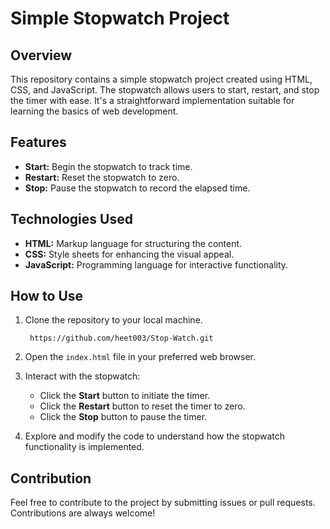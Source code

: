 # Simple Stopwatch Project

## Overview

This repository contains a simple stopwatch project created using HTML, CSS, and JavaScript. The stopwatch allows users to start, restart, and stop the timer with ease. It's a straightforward implementation suitable for learning the basics of web development.

## Features

- **Start:** Begin the stopwatch to track time.
- **Restart:** Reset the stopwatch to zero.
- **Stop:** Pause the stopwatch to record the elapsed time.

## Technologies Used

- **HTML:** Markup language for structuring the content.
- **CSS:** Style sheets for enhancing the visual appeal.
- **JavaScript:** Programming language for interactive functionality.

## How to Use

1. Clone the repository to your local machine.
   ```
    https://github.com/heet003/Stop-Watch.git
   ```

2. Open the `index.html` file in your preferred web browser.

3. Interact with the stopwatch:
   - Click the **Start** button to initiate the timer.
   - Click the **Restart** button to reset the timer to zero.
   - Click the **Stop** button to pause the timer.

4. Explore and modify the code to understand how the stopwatch functionality is implemented.

## Contribution

Feel free to contribute to the project by submitting issues or pull requests. Contributions are always welcome!
